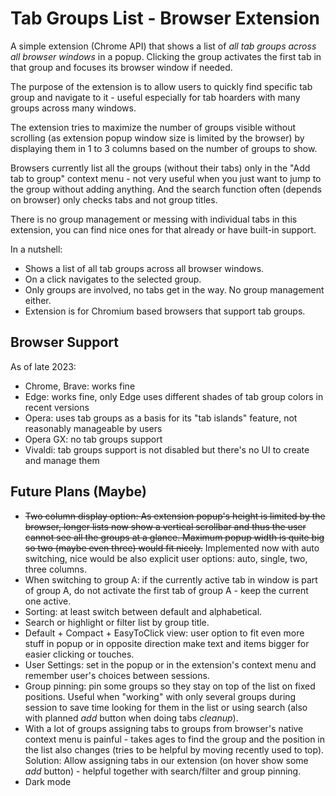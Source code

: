 # Tab Groups List - Browser Extension

A simple extension (Chrome API) that shows a list of
*all tab groups across all browser windows* in a popup. Clicking the group
activates the first tab in that group and focuses its browser window if needed.

The purpose of the extension is to allow users to quickly find
specific tab group and navigate to it - useful especially for tab hoarders with many groups across many windows.

The extension tries to maximize the number of groups visible
without scrolling (as extension popup window size is limited by the browser) by displaying them in 1 to 3 columns based on the number of groups to show.

Browsers currently list all the groups (without their tabs) only in
the "Add tab to group" context menu - not very useful when you just want to jump to the group without adding anything.
And the search function often (depends on browser) only checks tabs and not group titles.

There is no group management or messing with individual tabs in this extension, you can find nice ones for that already or have built-in support.

In a nutshell:
- Shows a list of all tab groups across all browser windows.
- On a click navigates to the selected group.
- Only groups are involved, no tabs get in the way. No group management either.
- Extension is for Chromium based browsers that support tab groups.

## Browser Support

As of late 2023:
- Chrome, Brave: works fine
- Edge: works fine, only Edge uses different shades of tab group colors in recent versions
- Opera: uses tab groups as a basis for its "tab islands" feature, not reasonably manageable by users
- Opera GX: no tab groups support
- Vivaldi: tab groups support is not disabled but there's no UI to create and manage them

## Future Plans (Maybe)

- ~~Two column display option: As extension popup's height is limited by the browser, longer lists now show a vertical scrollbar and thus the user cannot see all the groups at a glance. Maximum popup width is quite big so two (maybe even three) would fit nicely.~~
  Implemented now with auto switching, nice would be also explicit user options: auto, single, two, three columns.
- When switching to group A: if the currently active tab in window is part of group A,
  do not activate the first tab of group A - keep the current one active.
- Sorting: at least switch between default and alphabetical.
- Search or highlight or filter list by group title.
- Default + Compact + EasyToClick view: user option to fit even more stuff in popup or in opposite direction make text and items bigger for easier clicking or touches.
- User Settings: set in the popup or in the extension's context menu and remember user's choices between sessions.
- Group pinning: pin some groups so they stay on top of the list on fixed positions. Useful when "working" with only several groups during session to save time looking for them in the list or using search (also with planned *add* button when doing tabs *cleanup*).
- With a lot of groups assigning tabs to groups from browser's native context menu is painful - takes ages to find the group and the position in the list also changes (tries to be helpful by moving recently used to top). Solution: Allow assigning tabs in our extension (on hover show some *add* button) - helpful together with search/filter and group pinning.
- Dark mode
